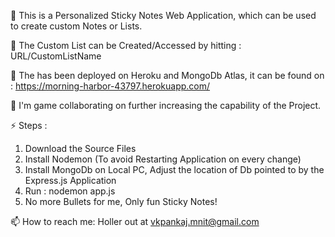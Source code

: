 👋 This is a Personalized Sticky Notes Web Application, which can be used to create custom Notes or Lists.

👀 The Custom List can be Created/Accessed by hitting : URL/CustomListName

🌱 The has been deployed on Heroku and MongoDb Atlas, it can be found on : https://morning-harbor-43797.herokuapp.com/

👯 I'm game collaborating on further increasing the capability of the Project.

⚡ Steps : 
1. Download the Source Files 
2. Install Nodemon (To avoid Restarting Application on every change)
3. Install MongoDb on Local PC, Adjust the location of Db pointed to by the Express.js Application
4. Run : nodemon app.js
5. No more Bullets for me, Only fun Sticky Notes!

📫 How to reach me: Holler out at vkpankaj.mnit@gmail.com
